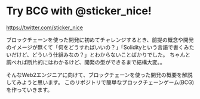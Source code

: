 # Try BCG with @sticker_nice!

https://twitter.com/sticker_nice


ブロックチェーンを使った開発に初めてチャレンジするとき、前提の概念や開発のイメージが無くて「何をどうすればいいの？」「Solidityという言語で書くみたいだけど、どういう仕組みなの？」とわからないことばかりでした。
ちゃんと調べれば断片的にはわかるけど、開発の型ができるまで結構大変。。

そんなWeb2エンジニアに向けて、ブロックチェーンを使った開発の概要を解説してみようと思います。
このリポジトリで簡単なブロックチェーンゲーム(BCG)を作っていきます。
